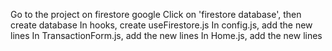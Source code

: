 Go to the project on firestore google
Click on 'firestore database', then create database
In hooks, create useFirestore.js
In config.js, add the new lines
In TransactionForm.js, add the new lines
In Home.js, add the new lines
